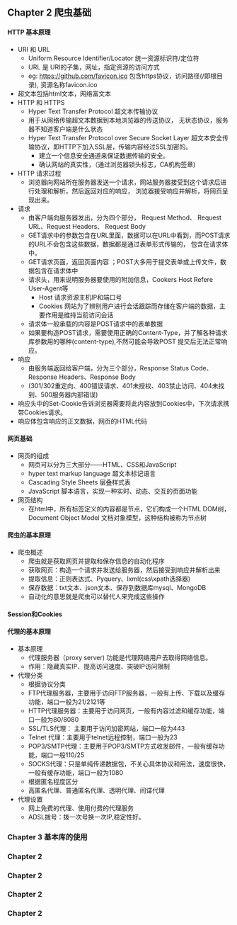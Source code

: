 ## Chapter 2 爬虫基础

#### HTTP 基本原理
- URI 和 URL
    - Uniform Resource Identifier/Locator 统一资源标识符/定位符
    - URL 是 URI的子集，网址，指定资源的访问方式
    - eg: https://github.com/favicon.ico 包含https协议，访问路径(/即根目录), 资源名称favicon.ico 
- 超文本包括html文本，网络富文本
- HTTP 和 HTTPS
    - Hyper Text Transfer Protocol 超文本传输协议
    - 用于从网络传输超文本数据到本地浏览器的传送协议， 无状态协议，服务器不知道客户端是什么状态
    - Hyper Text Transfer Protocol over Secure Socket Layer 超文本安全传输协议，即HTTP下加入SSL层，传输内容经过SSL加密的。
        - 建立一个信息安全通道来保证数据传输的安全。
        - 确认网站的真实性，（通过浏览器锁头标志，CA机构签章)
- HTTP 请求过程
    - 浏览器向网站所在服务器发送一个请求，网站服务器接受到这个请求后进行处理和解析，然后返回对应的响应，
    浏览器接受响应并解析，将网页呈现出来。
- 请求
    - 由客户端向服务器发出，分为四个部分， Request Method、 Request URL、Request Headers、 Request Body
    - GET请求中的参数包含在URL里面，数据可以在URL中看到，而POST请求的URL不会包含这些数据，数据都是通过表单形式传输的，
    包含在请求体中。
    - GET请求页面，返回页面内容 ；POST大多用于提交表单或上传文件，数据包含在请求体中
    - 请求头，用来说明服务器要使用的附加信息，Cookers  Host  Refere  User-Agent等
        - Host 请求资源主机IP和端口号
        - Cookies 网站为了辨别用户进行会话跟踪而存储在客户端的数据，主要作用是维持当前访问会话
    - 请求体一般承载的内容是POST请求中的表单数据
    - 如果要构造POST请求，需要使用正确的Content-Type，并了解各种请求库参数用的哪种(content-type),不然可能会导致POST
    提交后无法正常响应。
- 响应
    - 由服务端返回给客户端，分为三个部分，Response Status Code、Response Headers、Response Body
    - (301/302重定向、400错误请求、401未授权、403禁止访问、404未找到、500服务器内部错误)
- 响应头中的Set-Cookie告诉浏览器需要将此内容放到Cookies中，下次请求携带Cookies请求。
- 响应体包含响应的正文数据，网页的HTML代码

#### 网页基础
- 网页的组成
    - 网页可以分为三大部分——HTML、CSS和JavaScript 
    - hyper text markup language 超文本标记语言
    - Cascading Style Sheets 层叠样式表
    - JavaScript 脚本语言，实现一种实时、动态、交互的页面功能
- 网页结构
    - 在html中，所有标签定义的内容都是节点，它们构成一个HTML DOM树，Document Object Model 文档对象模型，这种结构被称为节点树
       
#### 爬虫的基本原理
- 爬虫概述
    - 爬虫就是获取网页并提取和保存信息的自动化程序
    - 获取网页：构造一个请求并发送给服务器，然后接受到响应并解析出来
    - 提取信息：正则表达式、Pyquery、lxml(css\xpath选择器) 
    - 保存数据：txt文本、json文本、保存到数据库mysql、MongoDB
    - 自动化的意思就是爬虫可以替代人来完成这些操作
#### Session和Cookies
#### 代理的基本原理
- 基本原理
    - 代理服务器（proxy server) 功能是代理网络用户去取得网络信息。
    - 作用：隐藏真实IP、提高访问速度、突破IP访问限制
- 代理分类
    - 根据协议分类
    - FTP代理服务器，主要用于访问FTP服务器，一般有上传、下载以及缓存功能，端口一般为21/2121等
    - HTTP代理服务器：主要用于访问网页，一般有内容过滤和缓存功能，端口一般为80/8080
    - SSL/TLS代理： 主要用于访问加密网站，端口一般为443
    - Telnet 代理：主要用于telnet远程控制，端口一般为23
    - POP3/SMTP代理：主要用于POP3/SMTP方式收发邮件，一般有缓存功能，端口一般110/25
    - SOCKS代理：只是单纯传递数据包，不关心具体协议和用法，速度很快，一般有缓存功能，端口一般为1080   
    - 根据匿名程度区分
    - 高匿名代理、普通匿名代理、透明代理、间谍代理
- 代理设置
    - 网上免费的代理、使用付费的代理服务
    - ADSL拨号：拨一次号换一次IP,稳定性好。  
### Chapter 3 基本库的使用
### Chapter 2 
### Chapter 2 
### Chapter 2 
### Chapter 2 